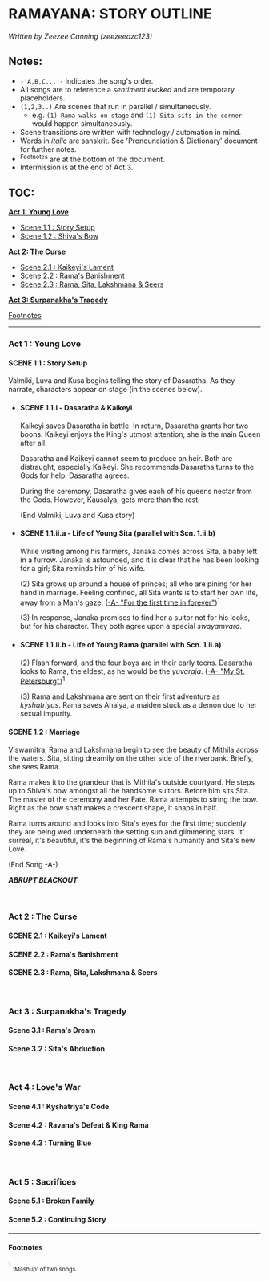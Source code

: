 # **RAMAYANA: STORY OUTLINE**
*Written by Zeezee Canning (zeezeeazc123)*

## Notes:

- `-'A,B,C...'-` Indicates the song's order.
- All songs are to reference a *sentiment evoked* and are temporary placeholders.
- `(1,2,3..)` Are scenes that run in parallel / simultaneously.
  - e.g. `(1) Rama walks on stage` and `(1) Sita sits in the corner` would happen simultaneously.
- Scene transitions are written with technology / automation in mind.
- Words in *italic* are sanskrit. See 'Pronounciation & Dictionary' document for further notes.
- <sup>Footnotes</sup> are at the bottom of the document.
- Intermission is at the end of Act 3.

## TOC:
 [//]: # (Not sure how anchors handle non-alphanumeric chars)

[<b>Act 1: Young Love</b>](#act-1---young-love)

* [Scene 1.1 : Story Setup](#scene-1-1---story-setup)
* [Scene 1.2 : Shiva's Bow](#scene-1-2---marriage)

[<b>Act 2: The Curse</b>](#act-2---the-curse)

* [Scene 2.1 : Kaikeyi's Lament](#scene-2-1---kaikeyi-s-lament)
* [Scene 2.2 : Rama's Banishment](#scene-2-2---rama-s-banishment)
* [Scene 2.3 : Rama, Sita, Lakshmana & Seers](#scene-2-3---rama-sita-lakshmana-seers)

[<b>Act 3: Surpanakha's Tragedy</b>](#act-3---surpanakha-s-tragedy)

[Footnotes](#footnotes)

---

### Act 1 : Young Love

#### SCENE 1.1 : Story Setup

Valmiki, Luva and Kusa begins telling the story of Dasaratha. As they narrate, characters appear on stage (in the scenes below).

* #### SCENE 1.1.i - Dasaratha & Kaikeyi

  Kaikeyi saves Dasaratha in battle. In return, Dasaratha grants her two boons. Kaikeyi enjoys the King's utmost attention; she is the main Queen after all.

  Dasaratha and Kaikeyi cannot seem to produce an heir. Both are distraught, especially Kaikeyi. She recommends Dasaratha turns to the Gods for help. Dasaratha agrees.

  During the ceremony, Dasaratha gives each of his queens nectar from the Gods. However, Kausalya, gets more than the rest.

  (End Valmiki, Luva and Kusa story)

* #### SCENE 1.1.ii.a - Life of Young Sita (parallel with Scn. 1.ii.b)

  While visiting among his farmers, Janaka comes across Sita, a baby left in a furrow. Janaka is astounded, and it is clear that he has been looking for a girl; Sita reminds him of his wife.

  (2) Sita grows up around a house of princes; all who are pining for her hand in marriage. Feeling confined, all Sita wants is to start her own life, away from a Man's gaze. (<u>-A- "For the first time in forever"</u>)<sup>1</sup>

  (3) In response, Janaka promises to find her a suitor not for his looks, but for his character. They both agree upon a special *swayamvara*.

* #### SCENE 1.1.ii.b - Life of Young Rama (parallel with Scn. 1.ii.a)

  (2) Flash forward, and the four boys are in their early teens. Dasaratha looks to Rama, the eldest, as he would be the *yuvaraja*. (<u>-A- "My St. Petersburg"</u>)<sup>1</sup>

  (3) Rama and Lakshmana are sent on their first adventure as *kyshatriyas*. Rama saves Ahalya, a maiden stuck as a demon due to her sexual impurity.


#### SCENE 1.2 : Marriage

  Viswamitra, Rama and Lakshmana begin to see the beauty of Mithila across the waters. Sita, sitting dreamily on the other side of the riverbank. Briefly, she sees Rama.

  Rama makes it to the grandeur that is Mithila's outside courtyard. He steps up to Shiva's bow amongst all the handsome suitors. Before him sits Sita. The master of the ceremony and her Fate. Rama attempts to string the bow. Right as the bow shaft makes a crescent shape, it snaps in half.

  Rama turns around and looks into Sita's eyes for the first time; suddenly they are being wed underneath the setting sun and glimmering stars. It' surreal, it's beautiful, it's the beginning of Rama's humanity and Sita's new Love.

  (End Song -A-)

  _**ABRUPT BLACKOUT**_

<br>

### Act 2 : The Curse

#### SCENE 2.1 : Kaikeyi's Lament


#### SCENE 2.2 : Rama's Banishment


#### SCENE 2.3 : Rama, Sita, Lakshmana & Seers


<br>


### Act 3 : Surpanakha's Tragedy

#### Scene 3.1 : Rama's Dream

#### Scene 3.2 : Sita's Abduction


<br>


### Act 4 : Love's War

#### Scene 4.1 : Kyshatriya's Code

#### Scene 4.2 : Ravana's Defeat &  King Rama

#### Scene 4.3 : Turning Blue


<br>


### Act 5 : Sacrifices

#### Scene 5.1 : Broken Family

#### Scene 5.2 : Continuing Story

---

#### Footnotes
<sup>1</sup> <sub>'Mashup' of two songs.</sub>
